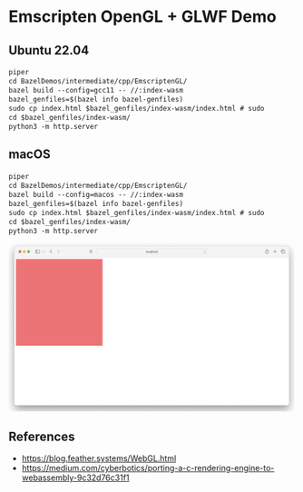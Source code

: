 # Emscripten OpenGL + GLWF Demo

## Ubuntu 22.04

```shell
piper
cd BazelDemos/intermediate/cpp/EmscriptenGL/
bazel build --config=gcc11 -- //:index-wasm
bazel_genfiles=$(bazel info bazel-genfiles)
sudo cp index.html $bazel_genfiles/index-wasm/index.html # sudo
cd $bazel_genfiles/index-wasm/
python3 -m http.server
```

## macOS

```shell
piper
cd BazelDemos/intermediate/cpp/EmscriptenGL/
bazel build --config=macos -- //:index-wasm
bazel_genfiles=$(bazel info bazel-genfiles)
sudo cp index.html $bazel_genfiles/index-wasm/index.html # sudo
cd $bazel_genfiles/index-wasm/
python3 -m http.server
```

![](macOS_safai.png)

## References

- https://blog.feather.systems/WebGL.html
- https://medium.com/cyberbotics/porting-a-c-rendering-engine-to-webassembly-9c32d76c31f1
